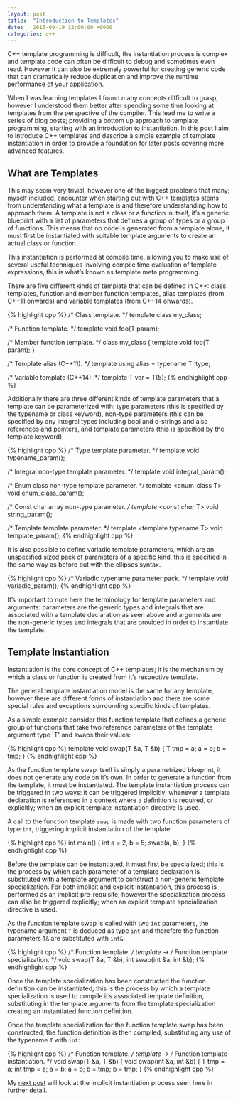 ```yaml
---
layout: post
title:  "Introduction to Templates"
date:   2015-09-19 12:00:00 +0000
categories: c++
---
```


C\+\+ template programming is difficult, the instantiation process is complex and template code can often be difficult to debug and sometimes even read. However it can also be extremely powerful for creating generic code that can dramatically reduce duplication and improve the runtime performance of your application.

When I was learning templates I found many concepts difficult to grasp, however I understood them better after spending some time looking at templates from the perspective of the compiler. This lead me to write a series of blog posts; providing a bottom up approach to template programming, starting with an introduction to instantiation. In this post I aim to introduce C\+\+ templates and describe a simple example of template instantiation in order to provide a foundation for later posts covering more advanced features.

## What are Templates

This may seam very trivial, however one of the biggest problems that many; myself included, encounter when starting out with C\+\+ templates stems from understanding what a template is and therefore understanding how to approach them. A template is not a class or a function in itself, it’s a generic blueprint with a list of parameters that defines a group of types or a group of functions. This means that no code is generated from a template alone, it must first be instantiated with suitable template arguments to create an actual class or function.

This instantiation is performed at compile time, allowing you to make use of several useful techniques involving compile time evaluation of template expressions, this is what’s known as template meta programming.

There are five different kinds of template that can be defined in C\+\+: class templates, function and member function templates, alias templates (from C\+\+11 onwards) and variable templates (from C\+\+14 onwards).

{% highlight cpp %}
/* Class template. */
template <typename T> class my_class;

/* Function template. */
template <typename T> void foo(T param);

/* Member function template. */
class my_class { template <typename T> void foo(T param); }

/* Template alias (C\+\+11). */
template <typename T> using alias = typename T::type;

/* Variable template (C\+\+14). */
template <typename T> T var = T(5);
{% endhighlight cpp %}

Additionally there are three different kinds of template parameters that a template can be parameterized with: type parameters (this is specified by the typename or class keyword), non-type parameters (this can be specified by any integral types including bool and c-strings and also references and pointers, and template parameters (this is specified by the template keyword).

{% highlight cpp %}
/* Type template parameter. */
template <typename T> void typename_param();

/* Integral non-type template parameter. */
template <int T> void integral_param();

/* Enum class non-type template parameter. */
template <enum_class T> void enum_class_param();

/* Const char array non-type parameter. */
template <const char* T> void string_param();

/* Template template parameter. */
template <template <typename T> typename T> void template_param();
{% endhighlight cpp %}

It is also possible to define variadic template parameters, which are an unspecified sized pack of parameters of a specific kind, this is specified in the same way as before but with the ellipses syntax.

{% highlight cpp %}
/* Variadic typename parameter pack. */
template <typename TN...> void variadic_param();
{% endhighlight cpp %}

It’s important to note here the terminology for template parameters and arguments: parameters are the generic types and integrals that are associated with a template declaration as seen above and arguments are the non-generic types and integrals that are provided in order to instantiate the template.

## Template Instantiation

Instantiation is the core concept of C\+\+ templates; it is the mechanism by which a class or function is created from it’s respective template.

The general template instantiation model is the same for any template, however there are different forms of instantiation and there are some special rules and exceptions surrounding specific kinds of templates.

As a simple example consider this function template that defines a generic group of functions that take two reference parameters of the template argument type 'T' and swaps their values:

{% highlight cpp %}
template <typename T>
void swap(T &a, T &b) {
  T tmp = a;
  a = b;
  b = tmp;
}
{% endhighlight cpp %}

As the function template swap itself is simply a parametrized blueprint, it does not generate any code on it’s own. In order to generate a function from the template, it must be instantiated. The template instantiation process can be triggered in two ways: it can be triggered implicitly; whenever a template declaration is referenced in a context where a definition is required, or explicitly; when an explicit template instantiation directive is used.

A call to the function template `swap` is made with two function parameters of type `int`, triggering implicit instantiation of the template:

{% highlight cpp %}
int main() {
  int a = 2, b = 5;
  swap(a, b);
}
{% endhighlight cpp %}

Before the template can be instantiated, it must first be specialized; this is the process by which each parameter of a template declaration is substituted with a template argument to construct a non-generic template specialization. For both implicit and explicit instantiation, this process is performed as an implicit pre-requisite, however the specialization process can also be triggered explicitly; when an explicit template specialization directive is used.

As the function template swap is called with two `int` parameters, the typename argument `T` is deduced as type `int` and therefore the function parameters `T&` are substituted with `int&`:

{% highlight cpp %}
/* Function template. */
template <typename T>         ->      /* Function template specialization. */
void swap(T &a, T &b);                int swap(int &a, int &b);
{% endhighlight cpp %}

Once the template specialization has been constructed the function definition can be instantiated; this is the process by which a template specialization is used to compile it’s associated template definition, substituting in the template arguments from the template specialization creating an instantiated function definition.

Once the template specialization for the function template swap has been constructed, the function definition is then compiled, substituting any use of the typename `T` with `int`:

{% highlight cpp %}
/* Function template. */
template <typename T>         ->    /* Function template instantiation. */
void swap(T &a, T &b) {             void swap(int &a, int &b) {
  T tmp = a;                          int tmp = a;
  a = b;                              a = b;
  b = tmp;                            b = tmp;
} 
{% endhighlight cpp %}

My [next post][template-instantiation] will look at the implicit instantiation process seen here in further detail.

[cpp-samples]: https://github.com/AerialMantis/cpp_samples/tree/master/blog
[template-instantiation]: http://www.aerialmantis.co.uk/blog/2015/11/22/template-instantiation/